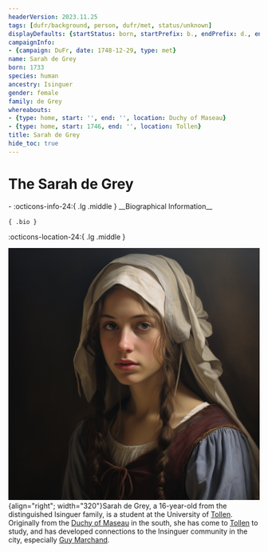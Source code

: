 ```yaml
---
headerVersion: 2023.11.25
tags: [dufr/background, person, dufr/met, status/unknown]
displayDefaults: {startStatus: born, startPrefix: b., endPrefix: d., endStatus: died}
campaignInfo:
- {campaign: DuFr, date: 1748-12-29, type: met}
name: Sarah de Grey
born: 1733
species: human
ancestry: Isinguer
gender: female
family: de Grey
whereabouts:
- {type: home, start: '', end: '', location: Duchy of Maseau}
- {type: home, start: 1746, end: '', location: Tollen}
title: Sarah de Grey
hide_toc: true
---
```

# The Sarah de Grey
<div class="grid cards ext-narrow-margin ext-one-column" markdown>
- :octicons-info-24:{ .lg .middle } __Biographical Information__

    { .bio }

</div>



:octicons-location-24:{ .lg .middle }   


![Sarah De Gray](../../assets/sarah-de-gray.png){align="right"; width="320"}Sarah de Grey, a 16-year-old from the distinguished Isinguer family, is a student at the University of [Tollen](<../../gazetteer/western-green-sea/tollen/tollen.md>). Originally from the [Duchy of Maseau](<../../gazetteer/greater-sembara/duchy-of-maseau/duchy-of-maseau.md>) in the south, she has come to [Tollen](<../../gazetteer/western-green-sea/tollen/tollen.md>) to study, and has developed connections to the Insinguer community in the city, especially [Guy Marchand](<./guy-marchand.md>).  



